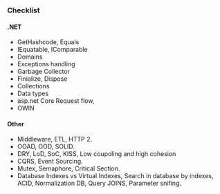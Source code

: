 
### Checklist
#### .NET
* GetHashcode, Equals
* IEquatable, IComparable
* Domains
* Exceptions handling
* Garbage Collector
* Finialize, Dispose
* Collections
* Data types
* asp.net Core Request flow,
* OWIN

#### Other
* Middleware, ETL, HTTP 2.
* OOAD, OOD, SOLID.
* DRY, LoD, SoC, KISS, Low coupoling and high cohesion
* CQRS, Event Sourcing.
* Mutex, Semaphore, Critical Section.
* Database Indexes vs Virtual Indexes, Search in database by indexes, ACID, Normalization DB, Query JOINS, Parameter snifing.
